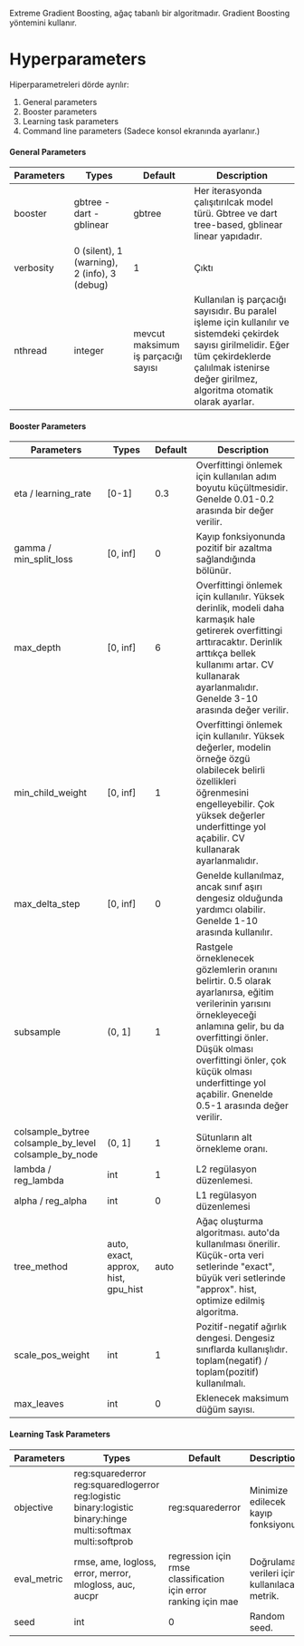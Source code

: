 Extreme Gradient Boosting, ağaç tabanlı bir algoritmadır. Gradient Boosting yöntemini kullanır.

# Hyperparameters

Hiperparametreleri dörde ayrılır:
1. General parameters
2. Booster parameters
3. Learning task parameters
4. Command line parameters (Sadece konsol ekranında ayarlanır.)

#### General Parameters

| Parameters | Types | Default | Description |
| - | - | - | - |
| booster | gbtree - dart - gblinear | gbtree | Her iterasyonda çalışıtırılcak model türü. Gbtree ve dart tree-based, gblinear linear yapıdadır. |
| verbosity | 0 (silent), 1 (warning), 2 (info), 3 (debug) | 1 | Çıktı |
| nthread | integer | mevcut maksimum iş parçacığı sayısı | Kullanılan iş parçacığı sayısıdır. Bu paralel işleme için kullanılır ve sistemdeki çekirdek sayısı girilmelidir. Eğer tüm çekirdeklerde çalıılmak istenirse değer girilmez, algoritma otomatik olarak ayarlar. |

#### Booster Parameters

| Parameters | Types | Default | Description |
| - | - | - | - |
| eta / learning_rate | [0-1] | 0.3 |  Overfittingi önlemek için kullanılan adım boyutu küçültmesidir. Genelde 0.01-0.2 arasında bir değer verilir. |
| gamma / min_split_loss | [0, inf] | 0 | Kayıp fonksiyonunda pozitif bir azaltma sağlandığında bölünür. |
| max_depth | [0, inf] | 6 | Overfittingi önlemek için kullanılır. Yüksek derinlik, modeli daha karmaşık hale getirerek overfittingi arttıracaktır. Derinlik arttıkça bellek kullanımı artar. CV kullanarak ayarlanmalıdır. Genelde 3-10 arasında değer verilir. |
| min_child_weight | [0, inf] | 1 | Overfittingi önlemek için kullanılır. Yüksek değerler, modelin örneğe özgü olabilecek belirli özellikleri öğrenmesini engelleyebilir. Çok yüksek değerler underfittinge yol açabilir. CV kullanarak ayarlanmalıdır. |
| max_delta_step | [0, inf] | 0 | Genelde kullanılmaz, ancak sınıf aşırı dengesiz olduğunda yardımcı olabilir. Genelde 1-10 arasında kullanılır. |
| subsample | (0, 1] | 1 | Rastgele örneklenecek gözlemlerin oranını belirtir. 0.5 olarak ayarlanırsa, eğitim verilerinin yarısını örnekleyeceği anlamına gelir, bu da overfittingi önler. Düşük olması overfittingi önler, çok küçük olması underfittinge yol açabilir. Gnenelde 0.5-1 arasında değer verilir. |
| colsample_bytree <br/> colsample_by_level <br/> colsample_by_node | (0, 1] | 1 | Sütunların alt örnekleme oranı. |
| lambda / reg_lambda | int | 1 | L2 regülasyon düzenlemesi. | 
| alpha / reg_alpha | int | 0 | L1 regülasyon düzenlemesi | 
| tree_method | auto, exact, approx, hist, gpu_hist | auto | Ağaç oluşturma algoritması. auto'da kullanılması önerilir. Küçük-orta veri setlerinde "exact", büyük veri setlerinde "approx".  hist, optimize edilmiş algoritma. |
| scale_pos_weight | int | 1 | Pozitif-negatif ağırlık dengesi. Dengesiz sınıflarda kullanışlıdır. toplam(negatif) / toplam(pozitif) kullanılmalı. |
| max_leaves | int | 0 | Eklenecek maksimum düğüm sayısı. |

#### Learning Task Parameters

| Parameters | Types | Default | Description |
| - | - | - | - |
| objective | reg:squarederror <br/> reg:squaredlogerror <br/> reg:logistic <br/> binary:logistic <br/> binary:hinge <br/> multi:softmax <br/> multi:softprob | reg:squarederror | Minimize edilecek kayıp fonksiyonu |
| eval_metric | rmse, ame, logloss, error, merror, mlogloss, auc, aucpr | regression için rmse <br/> classification için error <br/> ranking için mae | Doğrulama verileri için kullanılacak metrik. |
| seed | int | 0 | Random seed. |


